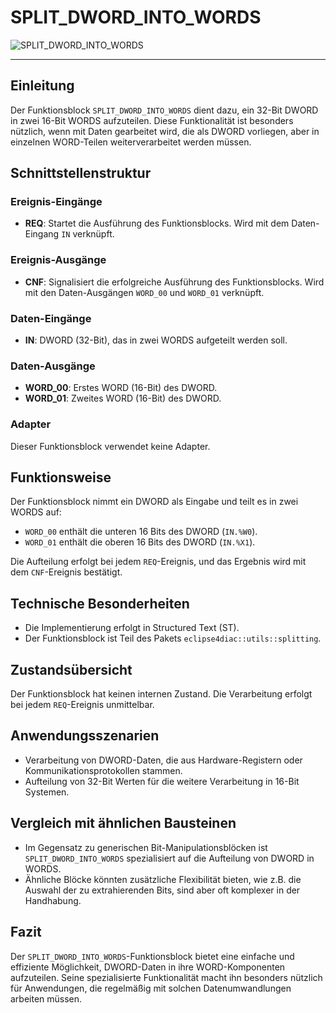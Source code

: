 # SPLIT_DWORD_INTO_WORDS

![SPLIT_DWORD_INTO_WORDS](https://github.com/user-attachments/assets/393aad99-3222-4c5f-981b-4795868b5052)

* * * * * * * * * *
## Einleitung
Der Funktionsblock `SPLIT_DWORD_INTO_WORDS` dient dazu, ein 32-Bit DWORD in zwei 16-Bit WORDS aufzuteilen. Diese Funktionalität ist besonders nützlich, wenn mit Daten gearbeitet wird, die als DWORD vorliegen, aber in einzelnen WORD-Teilen weiterverarbeitet werden müssen.

## Schnittstellenstruktur

### **Ereignis-Eingänge**
- **REQ**: Startet die Ausführung des Funktionsblocks. Wird mit dem Daten-Eingang `IN` verknüpft.

### **Ereignis-Ausgänge**
- **CNF**: Signalisiert die erfolgreiche Ausführung des Funktionsblocks. Wird mit den Daten-Ausgängen `WORD_00` und `WORD_01` verknüpft.

### **Daten-Eingänge**
- **IN**: DWORD (32-Bit), das in zwei WORDS aufgeteilt werden soll.

### **Daten-Ausgänge**
- **WORD_00**: Erstes WORD (16-Bit) des DWORD.
- **WORD_01**: Zweites WORD (16-Bit) des DWORD.

### **Adapter**
Dieser Funktionsblock verwendet keine Adapter.

## Funktionsweise
Der Funktionsblock nimmt ein DWORD als Eingabe und teilt es in zwei WORDS auf:
- `WORD_00` enthält die unteren 16 Bits des DWORD (`IN.%W0`).
- `WORD_01` enthält die oberen 16 Bits des DWORD (`IN.%X1`).

Die Aufteilung erfolgt bei jedem `REQ`-Ereignis, und das Ergebnis wird mit dem `CNF`-Ereignis bestätigt.

## Technische Besonderheiten
- Die Implementierung erfolgt in Structured Text (ST).
- Der Funktionsblock ist Teil des Pakets `eclipse4diac::utils::splitting`.

## Zustandsübersicht
Der Funktionsblock hat keinen internen Zustand. Die Verarbeitung erfolgt bei jedem `REQ`-Ereignis unmittelbar.

## Anwendungsszenarien
- Verarbeitung von DWORD-Daten, die aus Hardware-Registern oder Kommunikationsprotokollen stammen.
- Aufteilung von 32-Bit Werten für die weitere Verarbeitung in 16-Bit Systemen.

## Vergleich mit ähnlichen Bausteinen
- Im Gegensatz zu generischen Bit-Manipulationsblöcken ist `SPLIT_DWORD_INTO_WORDS` spezialisiert auf die Aufteilung von DWORD in WORDS.
- Ähnliche Blöcke könnten zusätzliche Flexibilität bieten, wie z.B. die Auswahl der zu extrahierenden Bits, sind aber oft komplexer in der Handhabung.

## Fazit
Der `SPLIT_DWORD_INTO_WORDS`-Funktionsblock bietet eine einfache und effiziente Möglichkeit, DWORD-Daten in ihre WORD-Komponenten aufzuteilen. Seine spezialisierte Funktionalität macht ihn besonders nützlich für Anwendungen, die regelmäßig mit solchen Datenumwandlungen arbeiten müssen.
